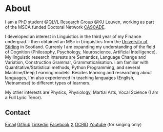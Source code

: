 # About

I am a PhD student @[QLVL Research Group](https://www.arts.kuleuven.be/ling/qlvl) @[KU Leuven](https://www.kuleuven.be/kuleuven), working as part of the MSCA funded Doctoral Network [CASCADE](https://www.horizoncascade.net/).

I developed an interest in Linguistics in the third year of my Finance undergrad. I then obtained an MSc in Linguistics from the [University of Stirling](https://www.stir.ac.uk/) in Scotland. Currenly I am expanding my understanding of the field of Cognition (Philosophy, Psychology, Neuroscience, Artificial Intelligence). My linguistic research interests are Semantics, Language Change and Variation, Construction Grammar, Grammaticalisation. I am familiar with Quantitative/Statistical methods, Python Programming, and several Machine/Deep Learning models. Besides learning and researching about languages, I'm also experienced in teaching languages (English, Vietnamese) to different types of learners.

My other interests are Physics, Physiology, Martial Arts, Vocal Science (I am a Full Lyric Tenor).

## Contact

[Email](mailto:phantatbach@gmail.com)
[Github](http://github.com/phantatbach)
[Linkedin](http://linkedin.com/in/phantatbach)
[Facebook](http://facebook.com/phantatbach)
[X](http://twitter.com/phantatbach)
[OCRID](https://orcid.org/0000-0002-8216-4978)
[Youtube](https://www.youtube.com/@bachphantat) (for singing only)
